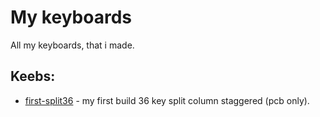 # My keyboards
All my keyboards, that i made.
## Keebs:
- [first-split36](https://github.com/Andrei-Kharitonov/Keyboards/tree/main/first-split36) - my first build 36 key split column staggered (pcb only).
